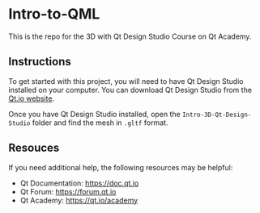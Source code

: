 # Intro-to-QML
 
This is the repo for the 3D with Qt Design Studio Course on Qt Academy.


## Instructions
To get started with this project, you will need to have Qt Design Studio installed on your computer. You can download Qt Design Studio from the [Qt.io website](qt.io).


Once you have Qt Design Studio installed, open the `Intro-3D-Qt-Design-Studio` folder and find the mesh in `.gltf` format.

## Resouces  
If you need additional help, the following resources may be helpful:
- Qt Documentation: https://doc.qt.io
- Qt Forum: https://forum.qt.io
- Qt Academy: https://qt.io/academy
